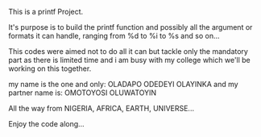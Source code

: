 This is a printf Project.

It's purpose is to build the printf function and possibly all the argument or formats it can handle, ranging from %d to %i to %s and so on...

This codes were aimed not to do all it can but tackle only the mandatory part as there is limited time and i am busy with my college which we'll be working on this together.

my name is the one and only: OLADAPO ODEDEYI OLAYINKA
and my partner name is: OMOTOYOSI OLUWATOYIN

All the way from NIGERIA, AFRICA, EARTH, UNIVERSE...

Enjoy the code along...
